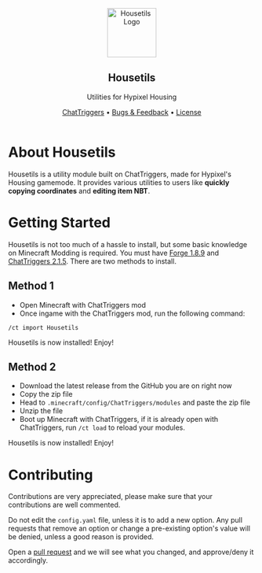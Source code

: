 <div align="center">
    <img src="https://i.imgur.com/eAF8g0p.png" alt="Housetils Logo" width="100" height="100">
    <h2>Housetils</h2>
    <p>Utilities for Hypixel Housing</p>
    <a href="https://www.chattriggers.com/modules/v/Housetils">ChatTriggers</a>
    •
    <a href="https://github.com/NoahTheNerd/Housetils/issues">Bugs & Feedback</a>
    •
    <a href="./LICENSE">License</a>
</div>
<br>

# About Housetils
Housetils is a utility module built on ChatTriggers, made for Hypixel's Housing gamemode.
It provides various utilities to users like **quickly copying coordinates** and **editing item NBT**.

# Getting Started
Housetils is not too much of a hassle to install, but some basic knowledge on Minecraft Modding is required. You must have [Forge 1.8.9]('https://files.minecraftforge.net/net/minecraftforge/forge/index_1.8.9.html') and [ChatTriggers 2.1.5](https://chattriggers.com). There are two methods to install.

## Method 1
- Open Minecraft with ChatTriggers mod
- Once ingame with the ChatTriggers mod, run the following command:
```
/ct import Housetils
```
Housetils is now installed! Enjoy!
## Method 2
- Download the latest release from the GitHub you are on right now
- Copy the zip file
- Head to `.minecraft/config/ChatTriggers/modules` and paste the zip file
- Unzip the file
- Boot up Minecraft with ChatTriggers, if it is already open with ChatTriggers, run `/ct load` to reload your modules.

Housetils is now installed! Enjoy!
# Contributing
Contributions are very appreciated, please make sure that your contributions are well commented. 

Do not edit the `config.yaml` file, unless it is to add a new option. Any pull requests that remove an option or change a pre-existing option's value will be denied, unless a good reason is provided.

Open a [pull request](https://github.com/noahthenerd/housetils/pull) and we will see what you changed, and approve/deny it accordingly.